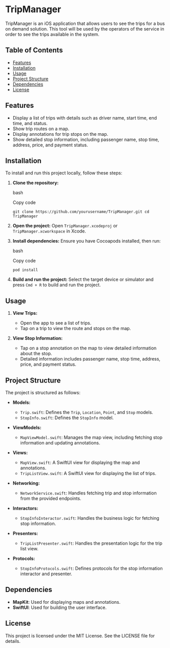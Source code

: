 TripManager
===========

TripManager is an iOS application that allows users to see the trips for a bus on demand solution. This tool will be used by the operators of the service in order to see the trips available in the system. 

Table of Contents
-----------------

-   [Features](#features)
-   [Installation](#installation)
-   [Usage](#usage)
-   [Project Structure](#project-structure)
-   [Dependencies](#dependencies)
-   [License](#license)

Features
--------

-   Display a list of trips with details such as driver name, start time, end time, and status.
-   Show trip routes on a map.
-   Display annotations for trip stops on the map.
-   Show detailed stop information, including passenger name, stop time, address, price, and payment status.

Installation
------------

To install and run this project locally, follow these steps:

1.  **Clone the repository:**

    bash

    Copy code

    `git clone https://github.com/yourusername/TripManager.git
    cd TripManager`

2.  **Open the project:** Open `TripManager.xcodeproj` or `TripManager.xcworkspace` in Xcode.

3.  **Install dependencies:** Ensure you have Cocoapods installed, then run:

    bash

    Copy code

    `pod install`

4.  **Build and run the project:** Select the target device or simulator and press `Cmd + R` to build and run the project.

Usage
-----

1.  **View Trips:**

    -   Open the app to see a list of trips.
    -   Tap on a trip to view the route and stops on the map.
2.  **View Stop Information:**

    -   Tap on a stop annotation on the map to view detailed information about the stop.
    -   Detailed information includes passenger name, stop time, address, price, and payment status.

Project Structure
-----------------

The project is structured as follows:

-   **Models:**

    -   `Trip.swift`: Defines the `Trip`, `Location`, `Point`, and `Stop` models.
    -   `StopInfo.swift`: Defines the `StopInfo` model.
-   **ViewModels:**

    -   `MapViewModel.swift`: Manages the map view, including fetching stop information and updating annotations.
-   **Views:**

    -   `MapView.swift`: A SwiftUI view for displaying the map and annotations.
    -   `TripListView.swift`: A SwiftUI view for displaying the list of trips.
-   **Networking:**

    -   `NetworkService.swift`: Handles fetching trip and stop information from the provided endpoints.
-   **Interactors:**

    -   `StopInfoInteractor.swift`: Handles the business logic for fetching stop information.
-   **Presenters:**

    -   `TripListPresenter.swift`: Handles the presentation logic for the trip list view.
-   **Protocols:**

    -   `StopInfoProtocols.swift`: Defines protocols for the stop information interactor and presenter.

Dependencies
------------

-   **MapKit**: Used for displaying maps and annotations.
-   **SwiftUI**: Used for building the user interface.

License
-------

This project is licensed under the MIT License. See the LICENSE file for details.
